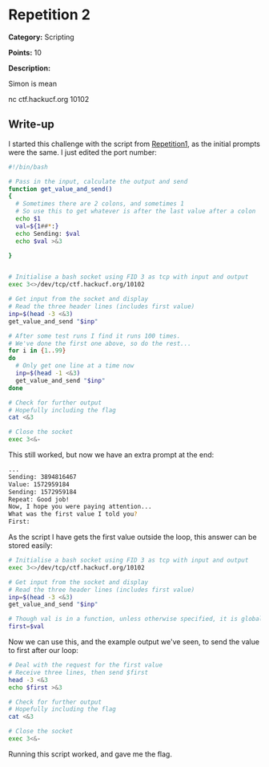 # Repetition 2
**Category:** Scripting

**Points:** 10

**Description:**

Simon is mean

nc ctf.hackucf.org 10102

## Write-up
I started this challenge with the script from [Repetition1](../Scripting_Repetition1/README.md), as the initial prompts were the same. I just edited the port number: 
```bash
#!/bin/bash

# Pass in the input, calculate the output and send
function get_value_and_send()
{
  # Sometimes there are 2 colons, and sometimes 1
  # So use this to get whatever is after the last value after a colon 
  echo $1
  val=${1##*:}
  echo Sending: $val
  echo $val >&3

}


# Initialise a bash socket using FID 3 as tcp with input and output
exec 3<>/dev/tcp/ctf.hackucf.org/10102

# Get input from the socket and display
# Read the three header lines (includes first value)
inp=$(head -3 <&3)
get_value_and_send "$inp"

# After some test runs I find it runs 100 times.
# We've done the first one above, so do the rest...
for i in {1..99}
do
  # Only get one line at a time now
  inp=$(head -1 <&3)
  get_value_and_send "$inp"
done

# Check for further output
# Hopefully including the flag
cat <&3

# Close the socket
exec 3<&-
```

This still worked, but now we have an extra prompt at the end:
```bash
...
Sending: 3894816467
Value: 1572959184
Sending: 1572959184
Repeat: Good job!
Now, I hope you were paying attention...
What was the first value I told you?
First:
```

As the script I have gets the first value outside the loop, this answer can be stored easily:
```bash
# Initialise a bash socket using FID 3 as tcp with input and output
exec 3<>/dev/tcp/ctf.hackucf.org/10102

# Get input from the socket and display
# Read the three header lines (includes first value)
inp=$(head -3 <&3)
get_value_and_send "$inp"

# Though val is in a function, unless otherwise specified, it is global
first=$val
```

Now we can use this, and the example output we've seen, to send the value to first after our loop:
```bash
# Deal with the request for the first value
# Receive three lines, then send $first
head -3 <&3
echo $first >&3

# Check for further output
# Hopefully including the flag
cat <&3

# Close the socket
exec 3<&-
```

Running this script worked, and gave me the flag.
